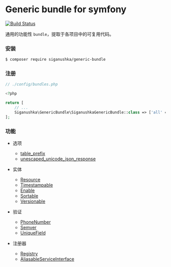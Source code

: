 # Generic bundle for symfony

[![Build Status](https://travis-ci.org/siganushka/generic-bundle.svg?branch=master)](https://travis-ci.org/siganushka/generic-bundle)

通用的功能性 `bundle`，提取于各项目中的可复用代码。

### 安装

```bash
$ composer require siganushka/generic-bundle
```

### 注册

```php
// ./config/bundles.php

<?php

return [
    // ...
    Siganushka\GenericBundle\SiganushkaGenericBundle::class => ['all' => true],
];
```

### 功能

- 选项
	- [table_prefix](docs/configuration/table_prefix.md)
	- [unescaped_unicode_json_response](docs/configuration/unescaped_unicode_json_response.md)

- 实体
	- [Resource](docs/model/resource.md)
	- [Timestampable](docs/model/timestampable.md)
	- [Enable](docs/model/enable.md)
	- [Sortable](docs/model/sortable.md)
	- [Versionable](docs/model/versionable.md)

- 验证
	- [PhoneNumber](docs/validator/phone_number.md)
	- [Semver](docs/validator/semver.md)
	- [UniqueField](docs/validator/unique_field.md)

- 注册器
	- [Registry](docs/registry/registry.md)
	- [AliasableServiceInterface](docs/registry/registry.md#aliasable_service)
